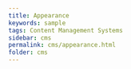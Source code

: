 ```yaml
---
title: Appearance
keywords: sample
tags: Content Management Systems
sidebar: cms
permalink: cms/appearance.html
folder: cms
---
```

